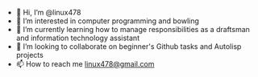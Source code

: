 - 👋 Hi, I’m @linux478
- 👀 I’m interested in computer programming and bowling
- 🌱 I’m currently learning how to manage responsibilities as a draftsman and information technology assistant
- 💞️ I’m looking to collaborate on beginner's Github tasks and Autolisp projects
- 📫 How to reach me <a href="mailto:linux478@gmail.com">linux478@gmail.com</a>

<!---
linux478/linux478 is a ✨ special ✨ repository because its `README.md` (this file) appears on your GitHub profile.
You can click the Preview link to take a look at your changes.
--->
